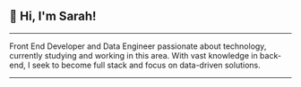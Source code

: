 ## 👋 Hi, I'm Sarah!


<hr>

Front End Developer and Data Engineer passionate about technology, currently studying and working in
this area. With vast knowledge in back-end, I seek to become full stack and focus on data-driven solutions.

<hr>

<!---
srhgeorgia/srhgeorgia is a ✨ special ✨ repository because its `README.md` (this file) appears on your GitHub profile.
You can click the Preview link to take a look at your changes.
--->
